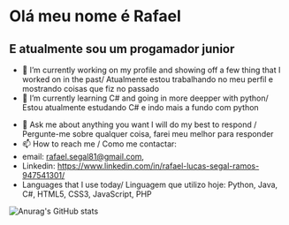 # Olá meu nome é Rafael
## E atualmente sou um progamador junior

- 🔭 I’m currently working on my profile and showing off a few thing that I worked on in the past/ Atualmente estou trabalhando no meu perfil e mostrando coisas que fiz no passado
- 🌱 I’m currently learning C# and going in more deepper with python/ Estou atualmente estudando C# e indo mais a fundo com python
<!-- - 👯 I’m looking to collaborate on ...
- 🤔 I’m looking for help with ...
- ⚡ Fun fact: ... -->
- 💬 Ask me about anything you want I will do my best to respond / Pergunte-me sobre qualquer coisa, farei meu melhor para responder
- 📫 How to reach me / Como me contactar:
- email: rafael.segal81@gmail.com,
- Linkedin: https://www.linkedin.com/in/rafael-lucas-segal-ramos-947541301/
- Languages that I use today/ Linguagem que utilizo hoje: Python, Java, C#, HTML5, CSS3, JavaScript, PHP 

![Anurag's GitHub stats](https://github-readme-stats.vercel.app/api?username=RafaelLucasSegalRamos&show_icons=true)
